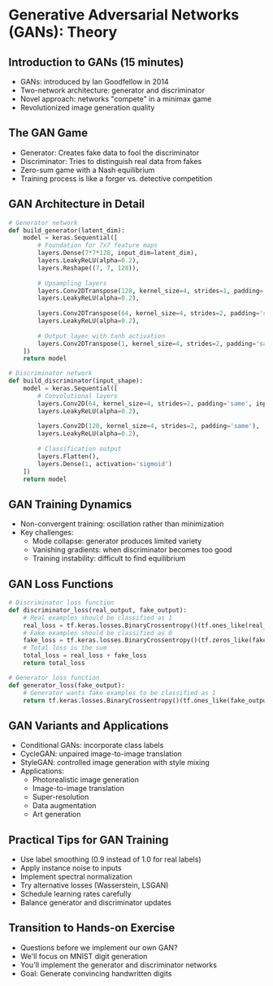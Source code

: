 # Generative Adversarial Networks (GANs): Theory

## Introduction to GANs (15 minutes)

- GANs: introduced by Ian Goodfellow in 2014
- Two-network architecture: generator and discriminator
- Novel approach: networks "compete" in a minimax game
- Revolutionized image generation quality

## The GAN Game

- Generator: Creates fake data to fool the discriminator
- Discriminator: Tries to distinguish real data from fakes
- Zero-sum game with a Nash equilibrium 
- Training process is like a forger vs. detective competition

## GAN Architecture in Detail

```python
# Generator network
def build_generator(latent_dim):
    model = keras.Sequential([
        # Foundation for 7x7 feature maps
        layers.Dense(7*7*128, input_dim=latent_dim),
        layers.LeakyReLU(alpha=0.2),
        layers.Reshape((7, 7, 128)),
        
        # Upsampling layers
        layers.Conv2DTranspose(128, kernel_size=4, strides=1, padding='same'),
        layers.LeakyReLU(alpha=0.2),
        
        layers.Conv2DTranspose(64, kernel_size=4, strides=2, padding='same'),
        layers.LeakyReLU(alpha=0.2),
        
        # Output layer with tanh activation
        layers.Conv2DTranspose(1, kernel_size=4, strides=2, padding='same', activation='tanh')
    ])
    return model

# Discriminator network
def build_discriminator(input_shape):
    model = keras.Sequential([
        # Convolutional layers
        layers.Conv2D(64, kernel_size=4, strides=2, padding='same', input_shape=input_shape),
        layers.LeakyReLU(alpha=0.2),
        
        layers.Conv2D(128, kernel_size=4, strides=2, padding='same'),
        layers.LeakyReLU(alpha=0.2),
        
        # Classification output
        layers.Flatten(),
        layers.Dense(1, activation='sigmoid')
    ])
    return model
```

## GAN Training Dynamics

- Non-convergent training: oscillation rather than minimization
- Key challenges:
  - Mode collapse: generator produces limited variety
  - Vanishing gradients: when discriminator becomes too good
  - Training instability: difficult to find equilibrium

## GAN Loss Functions

```python
# Discriminator loss function
def discriminator_loss(real_output, fake_output):
    # Real examples should be classified as 1
    real_loss = tf.keras.losses.BinaryCrossentropy()(tf.ones_like(real_output), real_output)
    # Fake examples should be classified as 0
    fake_loss = tf.keras.losses.BinaryCrossentropy()(tf.zeros_like(fake_output), fake_output)
    # Total loss is the sum
    total_loss = real_loss + fake_loss
    return total_loss

# Generator loss function
def generator_loss(fake_output):
    # Generator wants fake examples to be classified as 1
    return tf.keras.losses.BinaryCrossentropy()(tf.ones_like(fake_output), fake_output)
```

## GAN Variants and Applications

- Conditional GANs: incorporate class labels
- CycleGAN: unpaired image-to-image translation
- StyleGAN: controlled image generation with style mixing
- Applications:
  - Photorealistic image generation
  - Image-to-image translation
  - Super-resolution
  - Data augmentation
  - Art generation

## Practical Tips for GAN Training

- Use label smoothing (0.9 instead of 1.0 for real labels)
- Apply instance noise to inputs
- Implement spectral normalization
- Try alternative losses (Wasserstein, LSGAN)
- Schedule learning rates carefully
- Balance generator and discriminator updates

## Transition to Hands-on Exercise

- Questions before we implement our own GAN?
- We'll focus on MNIST digit generation
- You'll implement the generator and discriminator networks
- Goal: Generate convincing handwritten digits
